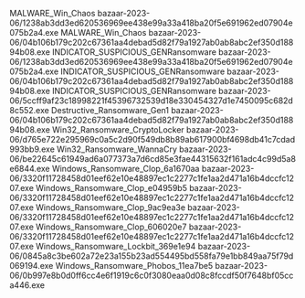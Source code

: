 MALWARE_Win_Chaos bazaar-2023-06/1238ab3dd3ed620536969ee438e99a33a418ba20f5e691962ed07904e075b2a4.exe
MALWARE_Win_Chaos bazaar-2023-06/04b106b179c202c67361aa4debad5d82f79a1927ab0ab8abc2ef350d18894b08.exe
INDICATOR_SUSPICIOUS_GENRansomware bazaar-2023-06/1238ab3dd3ed620536969ee438e99a33a418ba20f5e691962ed07904e075b2a4.exe
INDICATOR_SUSPICIOUS_GENRansomware bazaar-2023-06/04b106b179c202c67361aa4debad5d82f79a1927ab0ab8abc2ef350d18894b08.exe
INDICATOR_SUSPICIOUS_GENRansomware bazaar-2023-06/5ccff9af23c18998221f45396732539d18e330454327d1e7450095c682d8c552.exe
Destructive_Ransomware_Gen1 bazaar-2023-06/04b106b179c202c67361aa4debad5d82f79a1927ab0ab8abc2ef350d18894b08.exe
Win32_Ransomware_CryptoLocker bazaar-2023-06/d765e722e295969c0a5c2d90f549db8b89ab617900bf4698db41c7cdad993bb9.exe
Win32_Ransomware_WannaCry bazaar-2023-06/be22645c61949ad6a077373a7d6cd85e3fae44315632f161adc4c99d5a8e6844.exe
Windows_Ransomware_Clop_6a1670aa bazaar-2023-06/3320f11728458d01eef62e10e48897ec1c2277c1fe1aa2d471a16b4dccfc1207.exe
Windows_Ransomware_Clop_e04959b5 bazaar-2023-06/3320f11728458d01eef62e10e48897ec1c2277c1fe1aa2d471a16b4dccfc1207.exe
Windows_Ransomware_Clop_9ac9ea3e bazaar-2023-06/3320f11728458d01eef62e10e48897ec1c2277c1fe1aa2d471a16b4dccfc1207.exe
Windows_Ransomware_Clop_606020e7 bazaar-2023-06/3320f11728458d01eef62e10e48897ec1c2277c1fe1aa2d471a16b4dccfc1207.exe
Windows_Ransomware_Lockbit_369e1e94 bazaar-2023-06/0845a8c3be602a72e23a155b23ad554495bd558fa79e1bb849aa75f79d069194.exe
Windows_Ransomware_Phobos_11ea7be5 bazaar-2023-06/0b997e8b0d0ff6cc4e6f1919c6c0f3080eaa0d08c8fccdf50f7648bf05cca446.exe
